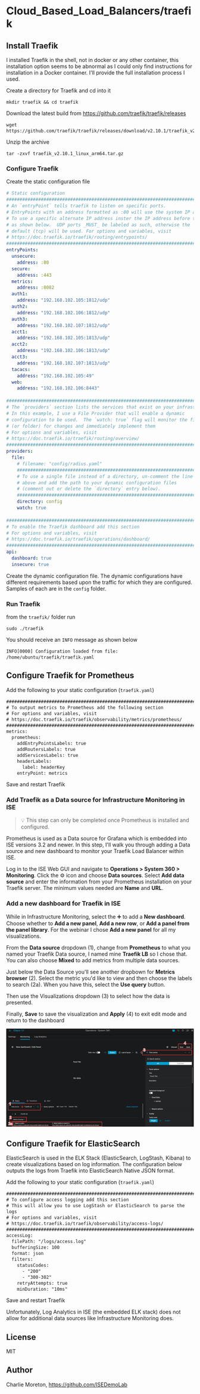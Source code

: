 # Cloud_Based_Load_Balancers/traefik

## Install Traefik

I installed Traefik in the shell, not in docker or any other container, this installation option seems to be abnormal as I could only find instructions for installation in a Docker container.  I'll provide the full installation process I used.

Create a directory for Traefik and cd into it
```
mkdir traefik && cd traefik
```

Download the latest build from https://github.com/traefik/traefik/releases
```
wget https://github.com/traefik/traefik/releases/download/v2.10.1/traefik_v2.10.1_linux_arm64.tar.gz
```

Unzip the archive
```
tar -zxvf traefik_v2.10.1_linux_arm64.tar.gz
```

### Configure Traefik

Create the static configuration file
```traefik.yaml
# Static configuration
##############################################################################
# An `entryPoint` tells traefik to listen on specific ports.
# EntryPoints with an address formatted as :80 will use the system IP address.
# To use a specific alternate IP address inster the IP address before the port
# as shown below.  UDP ports _MUST_ be labeled as such, otherwise the 
# default (tcp) will be used. For options and variables, visit
# https://doc.traefik.io/traefik/routing/entrypoints/
##############################################################################
entryPoints:
  unsecure:
    address: :80
  secure:
    address: :443
  metrics:
    address: :8082
  auth1:
    address: "192.168.102.105:1812/udp"
  auth2:
    address: "192.168.102.106:1812/udp"
  auth3:
    address: "192.168.102.107:1812/udp"
  acct1:
    address: "192.168.102.105:1813/udp"
  acct2:
    address: "192.168.102.106:1813/udp"
  acct3:
    address: "192.168.102.107:1813/udp"
  tacacs:
    address: "192.168.102.105:49"
  web:
    address: "192.168.102.106:8443"

##############################################################################
# The `providers` section lists the services that exist on your infrastructure
# In this example, I use a File Provider that will enable a dynamic 
# configuration to be used.  The `watch: true` flag will monitor the file
# (or folder) for changes and immediately implement them
# For options and variables, visit
# https://doc.traefik.io/traefik/routing/overview/
##############################################################################
providers:
  file:
    # filename: "config/radius.yaml"
    #######################################################################
    # To use a single file instead of a directory, un-comment the line
    # above and add the path to your dynamic configuration files 
    # (comment out or delete the `directory` entry below).
    #######################################################################
    directory: config
    watch: true

##############################################################################
# To enable the Traefik dashboard add this section
# For options and variables, visit
# https://doc.traefik.io/traefik/operations/dashboard/
##############################################################################
api:
  dashboard: true
  insecure: true
```

Create the dynamic configuration file.  The dynamic configurations have different requirements based upon the traffic for which they are configured.  Samples of each are in the `config` folder.

### Run Traefik
from the `traefik/` folder run
```
sudo ./traefik
```

You should receive an `INFO` message as shown below
```
INFO[0000] Configuration loaded from file: /home/ubuntu/traefik/traefik.yaml
```


## Configure Traefik for Prometheus

Add the following to your static configuration (`traefik.yaml`)
```
##############################################################################
# To output metrics to Prometheus add the following section
# For options and variables, visit
# https://doc.traefik.io/traefik/observability/metrics/prometheus/
##############################################################################
metrics:
  prometheus:
    addEntryPointsLabels: true
    addRoutersLabels: true
    addServicesLabels: true
    headerLabels:
      label: headerKey
    entryPoint: metrics
```

Save and restart Traefik

### Add Traefik as a Data source for Infrastructure Monitoring in ISE

> 💡 This step can only be completed once Prometheus is installed and configured.

Prometheus is used as a Data source for Grafana which is embedded into ISE versions 3.2 and newer.  In this step, I'll walk you through adding a Data source and new dashboard to monitor your Traefik Load Balancer within ISE.

Log in to the ISE Web GUI and navigate to **Operations > System 360 > Monitoring**.  Click the ⚙️ icon and choose **Data sources**.  Select **Add data source** and enter the information from your Prometheus installation on your Traefik server.  The minimum values needed are **Name** and **URL**.

### Add a new dashboard for Traefik in ISE
While in Infrastructure Monitoring, select the ➕ to add a **New dashboard**.  Choose whether to **Add a new panel**, **Add a new row**, or **Add a panel from the panel library**.  For the webinar I chose **Add a new panel** for all my visualizations.

From the **Data source** dropdown (1), change from **Prometheus** to what you named your Traefik Data source, I named mine **Traefik LB** so I chose that.  You can also choose **Mixed** to add metrics from multiple data sources.

Just below the Data Source you'll see another dropbown for **Metrics browser** (2).  Select the metric you'd like to view and then choose the labels to search (2a).  When you have this, select the **Use query** button.

Then use the Visualizations dropdown (3) to select how the data is presented.

Finally, **Save** to save the visualization and **Apply** (4) to exit edit mode and return to the dashboard

![Grafana Config](https://github.com/ISEDemoLab/Cloud_Based_Load_Balancers/blob/main/images/grafana_ise.png)

## Configure Traefik for ElasticSearch

ElasticSearch is used in the ELK Stack (ElasticSearch, LogStash, Kibana) to create visualizations based on log information.  The configuration below outputs the logs from Traefik into ElasticSearch Native JSON format.

Add the following to your static configuration (`traefik.yaml`)
```
##############################################################################
# To configure access logging add this section
# This will allow you to use LogStash or ElasticSearch to parse the logs
# For options and variables, visit
# https://doc.traefik.io/traefik/observability/access-logs/
##############################################################################
accessLog:
  filePath: "/logs/access.log"
  bufferingSize: 100
  format: json
  filters:
    statusCodes:
      - "200"
      - "300-302"
    retryAttempts: true
    minDuration: "10ms"
```

Save and restart Traefik

Unfortunately, Log Analytics in ISE (the embedded ELK stack) does not allow for additional data sources like Infrastructure Monitoring does.


## License

MIT

## Author

Charlie Moreton, <https://github.com/ISEDemoLab>